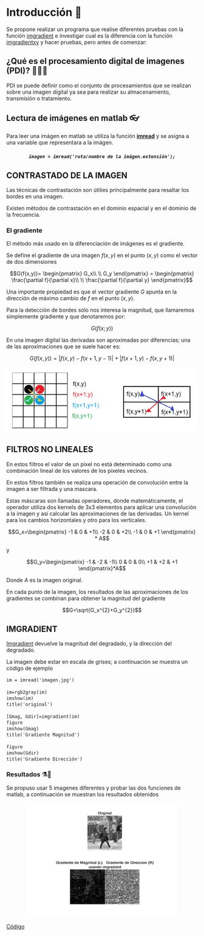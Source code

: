 # Introducción 📖
Se propone realizar un programa que realise diferentes pruebas con la función <a href="https://www.mathworks.com/help/images/ref/imgradient.html">imgradient</a> e investigar cual es la diferencia con la función <a href="https://www.mathworks.com/help/images/ref/imgradientxy.html">imgradientxy</a> y hacer pruebas, pero antes de comenzar:

## ¿Qué es el procesamiento digital de imagenes (PDI)? 🤷‍♂️🤷‍
PDI se puede definir como el conjunto de procesamientos que se realizan sobre una imagen digital ya sea para realizar su almacenamiento, transmisión o tratamiento.

## Lectura de imágenes en matlab 👓
Para leer una imágen en matlab se utiliza la función <a href="https://la.mathworks.com/help/matlab/ref/imread.html"> **imread**</a> y se asigna a una variable que representara a la imágen.

<h5 align="center"><code>imagen = imread('ruta/nombre de la imágen.extensión');</code></h5>

## CONTRASTADO DE LA IMAGEN
Las técnicas de contrastación son útilies principalmente para resaltar los bordes en una imagen.

Existen métodos de contrastación en el dominio espacial y en el dominio de la frecuencia.

### El gradiente
El método más usado en la diferenciación de imágenes es el gradiente.

Se define el gradiente de una imagen $f(x,y)$ en el punto $(x,y)$ como el vector de dos dimensiones

$$G(f(x,y))= \begin{pmatrix}
G_x\\
\\
G_y
\end{pmatrix} = 
\begin{pmatrix}
\frac{\partial f}{\partial x}\\
\\
\frac{\partial f}{\partial y}
\end{pmatrix}$$

Una importante propiedad es que el vector gradiente $G$ apunta en la dirección de máximo cambio de $f$ en el punto $(x,y)$.

Para la detección de bordes sólo nos interesa la magnitud, que llamaremos simplemente gradiente y que denotaremos por:

$$G(f(x;y))$$

En una imagen digital las derivadas son aproximadas por diferencias; una de las aproximaciones que se suele hacer es:

$$G(f(x,y))=|f(x,y)-f(x+1,y-1)| + |f(x+1,y)-f(x,y+1)|$$

![1](DocIMG/1.png)

## FILTROS NO LINEALES
En estos filtros el valor de un pixel no está determinado como una combinación lineal de los valores de los pixeles vecinos.

En estos filtros también se realiza una operación de convolución entre la imagen a ser filtrada y una mascara.

Estas máscaras son llamadas operadores, donde matemáticamente, el operador utiliza dos kernels de 3x3 elementos para aplicar una convolución a la imagen y así calcular las aproximaciones de las derivadas. Un kernel para los cambios horizontales y otro para los verticales.

$$G_x=\begin{pmatrix}
-1 & 0 & +1\\
-2 & 0 & +2\\
-1 & 0 & +1
\end{pmatrix} * A$$

y

$$G_y=\begin{pmatrix}
-1 & -2 & -1\\
0 & 0 & 0\\
+1 & +2 & +1
\end{pmatrix}*A$$

Donde $A$ es la imagen original.

En cada punto de la imagen, los resultados de las aproximaciones de los gradientes se combinan para obtener la magnitud del gradiente

$$G=\sqrt{G_x^{2}+G_y^{2}}$$

## IMGRADIENT

<a href="https://www.mathworks.com/help/images/ref/imgradient.html">Imgradient</a> devuelve la magnitud del degradado, y la dirección del degradado.

La imagen debe estar en escala de grises; a continuación se muestra un código de ejemplo

~~~
im = imread('imagen.jpg')

im=rgb2gray(im)
imshow(im)
title('original')

[Gmag, Gdir]=imgradient(im)
figure
imshow(Gmag)
title('Gradiente Magnitud')

figure
imshow(Gdir)
title('Gradiente Dirección')
~~~

### Resultados ⚗🧪

Se propuso usar 5 imagenes diferentes y probar las dos funciones de matlab, a continuación se muestran los resultados obtenidos

<div align="center"><img src="DocIMG/Resultados.gif"></div>

<a href="https://github.com/ArturoEmmanuelToledoAguado/Imgradient/blob/main/Gradiente.m">Código</a>
